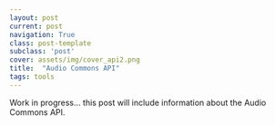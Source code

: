 ```yaml
---
layout: post
current: post
navigation: True
class: post-template
subclass: 'post'
cover: assets/img/cover_api2.png
title:  "Audio Commons API"
tags: tools
---
```


Work in progress... this post will include information about the Audio Commons API.
